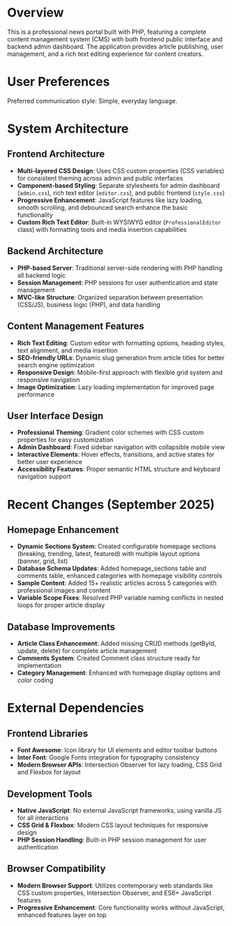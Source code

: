 # Overview

This is a professional news portal built with PHP, featuring a complete content management system (CMS) with both frontend public interface and backend admin dashboard. The application provides article publishing, user management, and a rich text editing experience for content creators.

# User Preferences

Preferred communication style: Simple, everyday language.

# System Architecture

## Frontend Architecture
- **Multi-layered CSS Design**: Uses CSS custom properties (CSS variables) for consistent theming across admin and public interfaces
- **Component-based Styling**: Separate stylesheets for admin dashboard (`admin.css`), rich text editor (`editor.css`), and public frontend (`style.css`)
- **Progressive Enhancement**: JavaScript features like lazy loading, smooth scrolling, and debounced search enhance the basic functionality
- **Custom Rich Text Editor**: Built-in WYSIWYG editor (`ProfessionalEditor` class) with formatting tools and media insertion capabilities

## Backend Architecture
- **PHP-based Server**: Traditional server-side rendering with PHP handling all backend logic
- **Session Management**: PHP sessions for user authentication and state management
- **MVC-like Structure**: Organized separation between presentation (CSS/JS), business logic (PHP), and data handling

## Content Management Features
- **Rich Text Editing**: Custom editor with formatting options, heading styles, text alignment, and media insertion
- **SEO-friendly URLs**: Dynamic slug generation from article titles for better search engine optimization
- **Responsive Design**: Mobile-first approach with flexible grid system and responsive navigation
- **Image Optimization**: Lazy loading implementation for improved page performance

## User Interface Design
- **Professional Theming**: Gradient color schemes with CSS custom properties for easy customization
- **Admin Dashboard**: Fixed sidebar navigation with collapsible mobile view
- **Interactive Elements**: Hover effects, transitions, and active states for better user experience
- **Accessibility Features**: Proper semantic HTML structure and keyboard navigation support

# Recent Changes (September 2025)

## Homepage Enhancement
- **Dynamic Sections System**: Created configurable homepage sections (breaking, trending, latest, featured) with multiple layout options (banner, grid, list)
- **Database Schema Updates**: Added homepage_sections table and comments table, enhanced categories with homepage visibility controls
- **Sample Content**: Added 15+ realistic articles across 5 categories with professional images and content
- **Variable Scope Fixes**: Resolved PHP variable naming conflicts in nested loops for proper article display

## Database Improvements
- **Article Class Enhancement**: Added missing CRUD methods (getById, update, delete) for complete article management
- **Comments System**: Created Comment class structure ready for implementation
- **Category Management**: Enhanced with homepage display options and color coding

# External Dependencies

## Frontend Libraries
- **Font Awesome**: Icon library for UI elements and editor toolbar buttons
- **Inter Font**: Google Fonts integration for typography consistency
- **Modern Browser APIs**: Intersection Observer for lazy loading, CSS Grid and Flexbox for layout

## Development Tools
- **Native JavaScript**: No external JavaScript frameworks, using vanilla JS for all interactions
- **CSS Grid & Flexbox**: Modern CSS layout techniques for responsive design
- **PHP Session Handling**: Built-in PHP session management for user authentication

## Browser Compatibility
- **Modern Browser Support**: Utilizes contemporary web standards like CSS custom properties, Intersection Observer, and ES6+ JavaScript features
- **Progressive Enhancement**: Core functionality works without JavaScript, enhanced features layer on top